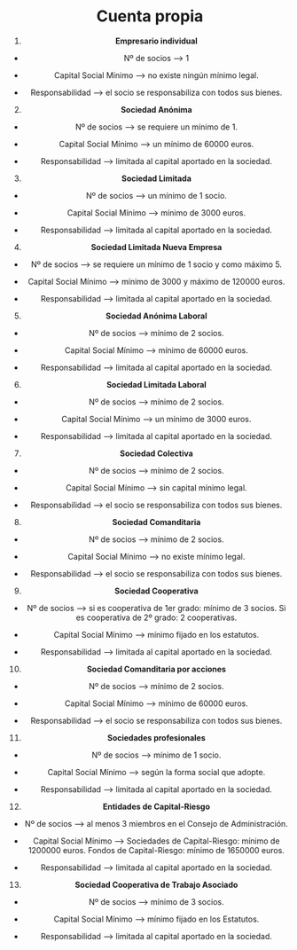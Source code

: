 <div align="center">

# Cuenta propia

1. **Empresario individual**

* Nº de socios --> 1

* Capital Social Mínimo --> no existe ningún mínimo legal.

* Responsabilidad --> el socio se responsabiliza con todos sus bienes.

2. **Sociedad Anónima**

* Nº de socios --> se requiere un mínimo de 1.

* Capital Social Mínimo --> un mínimo de 60000 euros.

* Responsabilidad --> limitada al capital aportado en la sociedad.

3. **Sociedad Limitada**

* Nº de socios --> un mínimo de 1 socio.

* Capital Social Mínimo --> mínimo de 3000 euros.

* Responsabilidad --> limitada al capital aportado en la sociedad.

4. **Sociedad Limitada Nueva Empresa**

* Nº de socios --> se requiere un mínimo de 1 socio y como máximo 5.

* Capital Social Mínimo --> mínimo de 3000 y máximo de 120000 euros.

* Responsabilidad --> limitada al capital aportado en la sociedad.

5. **Sociedad Anónima Laboral**

* Nº de socios --> mínimo de 2 socios.

* Capital Social Mínimo --> mínimo de 60000 euros.

* Responsabilidad --> limitada al capital aportado en la sociedad.

6. **Sociedad Limitada Laboral**

* Nº de socios --> mínimo de 2 socios.

* Capital Social Mínimo --> un mínimo de 3000 euros.

* Responsabilidad --> limitada al capital aportado en la sociedad.

7. **Sociedad Colectiva**

* Nº de socios --> mínimo de 2 socios.

* Capital Social Mínimo --> sin capital mínimo legal.

* Responsabilidad --> el socio se responsabiliza con todos sus bienes.

8. **Sociedad Comanditaria**

* Nº de socios --> mínimo de 2 socios.

* Capital Social Mínimo --> no existe mínimo legal.

* Responsabilidad --> el socio se responsabiliza con todos sus bienes.

9. **Sociedad Cooperativa**

* Nº de socios --> si es cooperativa de 1er grado: mínimo de 3 socios.
		   Si es cooperativa de 2º grado: 2 cooperativas.

* Capital Social Mínimo --> mínimo fijado en los estatutos.

* Responsabilidad --> limitada al capital aportado en la sociedad.

10. **Sociedad Comanditaria por acciones**

* Nº de socios --> mínimo de 2 socios.

* Capital Social Mínimo --> mínimo de 60000 euros.

* Responsabilidad --> el socio se responsabiliza con todos sus bienes.

11. **Sociedades profesionales**

* Nº de socios --> mínimo de 1 socio.

* Capital Social Mínimo --> según la forma social que adopte.

* Responsabilidad --> limitada al capital aportado en la sociedad.

12. **Entidades de Capital-Riesgo**

* Nº de socios --> al menos 3 miembros en el Consejo de Administración.

* Capital Social Mínimo --> Sociedades de Capital-Riesgo: mínimo de 1200000 euros. Fondos de Capital-Riesgo: mínimo de 1650000 euros.

* Responsabilidad --> limitada al capital aportado en la sociedad.

13. **Sociedad Cooperativa de Trabajo Asociado**

* Nº de socios --> mínimo de 3 socios.

* Capital Social Mínimo --> mínimo fijado en los Estatutos.

* Responsabilidad --> limitada al capital aportado en la sociedad.

</div>
